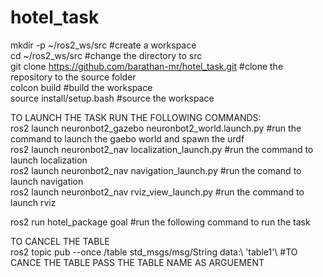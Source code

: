 # hotel_task                                                                                                                                                                                                                                       
mkdir -p ~/ros2_ws/src                #create a workspace                                                                                                                                                                                           
cd ~/ros2_ws/src                      #change the directory to src                                                                                                                                                                          
git clone https://github.com/barathan-mr/hotel_task.git         #clone the repository to the source folder                                                                                                                                         
colcon build                           #build the workspace                                                                                                                                                                                      
source install/setup.bash              #source the workspace


TO LAUNCH THE TASK RUN THE FOLLOWING COMMANDS:                                                                                                                                                                                                  
ros2 launch neuronbot2_gazebo neuronbot2_world.launch.py          #run the command to launch the gaebo world and spawn the urdf                                                                                                                 
ros2 launch neuronbot2_nav localization_launch.py                 #run the command to launch localization                                                                                                                                        
ros2 launch neuronbot2_nav navigation_launch.py                   #run the comand to launch navigation                                                                                                                                           
ros2 launch neuronbot2_nav rviz_view_launch.py                    #run the command to launch rviz                                                                                                                                               

ros2 run hotel_package goal                                       #run the following command to run the task                                                                                                                                     
                                                                                                                                                                                                                                                  
TO CANCEL THE TABLE                                                                                                                                                                                                                             
ros2 topic pub --once /table std_msgs/msg/String data:\ \'table1\'\          #TO CANCE THE TABLE PASS THE TABLE NAME AS ARGUEMENT                                                                                                                                                  
